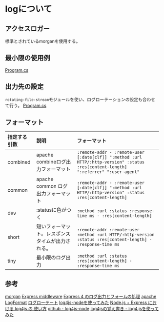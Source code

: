 # logについて

## アクセスロガー

標準とされているmorganを使用する。

## 最小限の使用例

[Program.cs](https://github.com/hibohiboo/develop/tree/c8d37776bcb0b62e2204a92fa66fe8b2d24c41b3/tutorial/lesson/wmfw/myproject/src/wmfwapp/app.js)

## 出力先の設定

`rotating-file-stream`モジュールを使い、ログローテーションの設定も合わせて行う。
[Program.cs](https://github.com/hibohiboo/develop/tree/5d69016c38940f543d2634fa210c431f68db4f04/tutorial/lesson/wmfw/myproject/src/wmfwapp/app.js)



## フォーマット

|指定する引数|説明|フォーマット|
|:--         |:-- |:--|
|combined|apache combineログ出力フォーマット|`:remote-addr - :remote-user [:date[clf]] ":method :url HTTP/:http-version" :status :res[content-length] ":referrer" ":user-agent"`|
|common|apache common ログ出力フォーマット|`:remote-addr - :remote-user [:date[clf]] ":method :url HTTP/:http-version" :status :res[content-length]`|
|dev|:statusに色がつく|`:method :url :status :response-time ms - :res[content-length]`|
|short|短いフォーマット。レスポンスタイムが出力される。|`:remote-addr :remote-user :method :url HTTP/:http-version :status :res[content-length] - :response-time ms`|
|tiny|最小限のログ出力|`:method :url :status :res[content-length] - :response-time ms`|



## 参考

[morgan][*1]
[Express middleware][*2]
[Express 4 のログ出力とフォームの処理][*3]
[apache LogFormat][*4]
[ログローテート][*5]
[log4js-nodeを使ってみた][*6]
[Node.js + Express における log4js の 使い方][*7]
[github - log4js-node][*8]
[log4jsの覚え書き - log4.jsを使ってみた ][*9]


[*1]:https://expressjs.com/en/resources/middleware/morgan.html
[*2]:https://expressjs.com/en/resources/middleware.html
[*3]:http://qiita.com/hoshi-takanori/items/7f5602d7fd7ee0fa6427
[*4]:https://httpd.apache.org/docs/2.0/ja/logs.html
[*5]:https://www.npmjs.com/package/rotating-file-stream
[*6]:http://qiita.com/toshiyukihina/items/b76ee2f89402b808f736
[*7]:https://garafu.blogspot.jp/2016/07/how-to-use-log4js-on-nodejs-express.html
[*8]:https://github.com/nomiddlename/log4js-node/tree/v1.1.1
[*9]:http://qiita.com/_daisuke/items/865cf929a403cc9eec53
